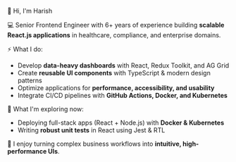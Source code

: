 👋 Hi, I'm Harish  

💻 Senior Frontend Engineer with 6+ years of experience building **scalable React.js applications** in healthcare, compliance, and enterprise domains.  

⚡ What I do:  
- Develop **data-heavy dashboards** with React, Redux Toolkit, and AG Grid  
- Create **reusable UI components** with TypeScript & modern design patterns  
- Optimize applications for **performance, accessibility, and usability**  
- Integrate CI/CD pipelines with **GitHub Actions, Docker, and Kubernetes**  

📌 What I'm exploring now:  
- Deploying full-stack apps (React + Node.js) with **Docker & Kubernetes**  
- Writing **robust unit tests** in React using Jest & RTL  

🚀 I enjoy turning complex business workflows into **intuitive, high-performance UIs**.

